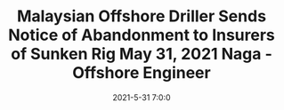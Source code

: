 ---
"title": "Malaysian Offshore Driller Sends Notice of Abandonment to Insurers of Sunken Rig May 31, 2021 Naga - Offshore Engineer"
"date": "2021-5-31 7:0:0"
"feed_name": "GOOGLENEWSDRILLING"
"feed_website": "https://news.google.com/search?q=drilling%2Bincident&hl=en-US&gl=US&ceid=US:en"
"feed_rss": "https://news.google.com/rss/search?q=drilling%2Bincident&hl=en-US&gl=US&ceid=US:en"
"link": "https://www.oedigital.com/news/488052-malaysian-offshore-driller-sends-notice-of-abandonment-to-insurers-of-sunken-rig"
"file": "_posts/2021-1-1-f7f8a183af8a575692264b5e925c9cd9616539e7.md"
"accident": "0"
"drilling": "0"
---
